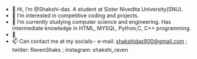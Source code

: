 - 👋 Hi, I’m @Shakshi-das. A student at Sister Nivedita University(SNU).
- 👀 I’m interested in competitive coding and projects.
- 🌱 I’m currently studying computer science and engineering. Has intermediate knowledge in HTML, MYSQL, Python,C, C++ programming.
- 💞
- 📫 Can contact me at my socials:-
   e-mail: shakshidas900@gmail.com ;
   twiiter: RavenShaks ;
   instagram: shakshi_raven

<!---
Shakshi-das/Shakshi-das is a ✨ special ✨ repository because its `README.md` (this file) appears on your GitHub profile.
You can click the Preview link to take a look at your changes.
--->
